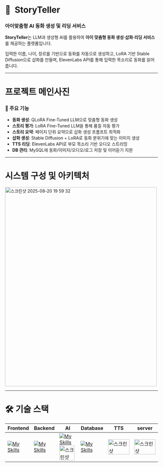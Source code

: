 # 📖  **StoryTeller**

### 아이맞춤형 AI 동화 생성 및 리딩 서비스

**StoryTeller**는 LLM과 생성형 AI를 활용하여 **아이 맞춤형 동화 생성·삽화·리딩 서비스**를 제공하는  플랫폼입니다.

 입력한 이름, 나이, 장르를 기반으로 동화를 자동으로 생성하고, LoRA 기반 Stable Diffusion으로 삽화를 만들며, ElevenLabs API를 통해 입력한 목소리로 동화를 읽어줍니다.

---

# 프로젝트 메인사진

### 📍 주요 기능

- **동화 생성**: QLoRA Fine-Tuned LLM으로 맞춤형 동화 생성
- **스토리 평가**: LoRA Fine-Tuned LLM을 통해 품질 자동 평가
- **스토리 요약**: 페이지 단위 요약으로 삽화 생성 프롬프트 최적화
- **삽화 생성**: Stable Diffusion + LoRA로 동화 분위기에 맞는 이미지 생성
- **TTS 리딩**: ElevenLabs API로 부모 목소리 기반 오디오 스트리밍
- **DB 관리**: MySQL에 동화/이미지/오디오/로그 저장 및 이어듣기 지원


---

# **시스템 구성 및 아키텍처**
<img width="500" height="657" alt="스크린샷 2025-08-20 19 59 32" src="https://github.com/user-attachments/assets/f7f20d4b-339f-43bd-abfb-43660eb08c19" />



---

# **🛠️ 기술 스택**

| **Frontend**       |  **Backend**     | **AI**     | **Database**     | **TTS**     | **server**     |
|------------|--------------|--------------|--------------|--------------|--------------|
| [![My Skills](https://skillicons.dev/icons?i=react)](https://skillicons.dev) | [![My Skills](https://skillicons.dev/icons?i=fastapi)](https://skillicons.dev) | [![My Skills](https://skillicons.dev/icons?i=pytorch)](https://skillicons.dev) <img width="50" height="50" alt="스크린샷 2025-08-20 20 08 26" src="https://github.com/user-attachments/assets/e660b773-7cf3-484c-878b-afa4eb04356d" /> | [![My Skills](https://skillicons.dev/icons?i=mysql)](https://skillicons.dev) | <img width="70" height="50" alt="스크린샷 2025-08-20 20 11 41" src="https://github.com/user-attachments/assets/5e12cede-e606-40cb-84f5-60509bc6517f" />  | <img width="70" height="50" alt="스크린샷 2025-08-20 20 13 39" src="https://github.com/user-attachments/assets/a556b245-af0b-48eb-ae35-5d2feaeedc4e" /> | 
